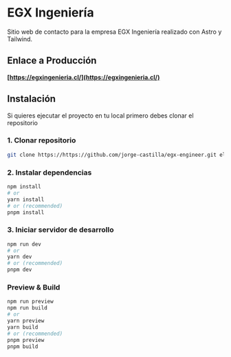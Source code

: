 # EGX Ingeniería

Sitio web de contacto para la empresa EGX Ingeniería realizado con Astro y Tailwind. 


## Enlace a Producción

**[https://egxingenieria.cl/](https://egxingenieria.cl/)**

## Instalación

Si quieres ejecutar el proyecto en tu local primero debes clonar el repositorio

### 1. Clonar repositorio

```bash
git clone https://https://github.com/jorge-castilla/egx-engineer.git elNombreDeMiProyecto
```

### 2. Instalar dependencias

```bash
npm install
# or
yarn install
# or (recommended)
pnpm install
```

### 3. Iniciar servidor de desarrollo

```bash
npm run dev
# or
yarn dev
# or (recommended)
pnpm dev
```

### Preview & Build

```bash
npm run preview
npm run build
# or
yarn preview
yarn build
# or (recommended)
pnpm preview
pnpm build
```